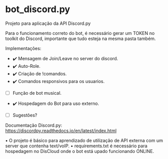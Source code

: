 # bot_discord.py
Projeto para aplicação da API Discord.py


Para o funcionamento correto do bot, é necessário gerar um TOKEN no toolkit do Discord, importante que tudo esteja na mesma pasta também.

Implementações:
- ✔️ Mensagem de Join/Leave no server do discord.
- ✔️ Auto-Role.
- ✔️ Criação de !comandos.
- ✔️  Comandos responsivos para os usuarios.
- [ ] Função de bot musical.
- ✔️  Hospedagem do Bot para uso externo.
- [ ] Sugestões?


Documentação Discord.py:
https://discordpy.readthedocs.io/en/latest/index.html


• O projeto é básico para aprendizado de utilização de API externa com um server que contenha text/voIP.
• requirements.txt é necessário para hospedagem no DisCloud onde o bot está upado funcionando ONLINE.
